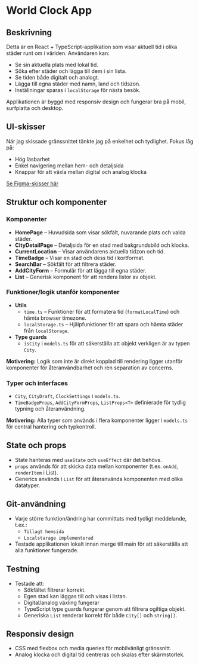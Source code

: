 # World Clock App

## Beskrivning
Detta är en React + TypeScript-applikation som visar aktuell tid i olika städer runt om i världen. Användaren kan:
- Se sin aktuella plats med lokal tid.
- Söka efter städer och lägga till dem i sin lista.
- Se tiden både digitalt och analogt.
- Lägga till egna städer med namn, land och tidszon.
- Inställningar sparas i `localStorage` för nästa besök.

Applikationen är byggd med responsiv design och fungerar bra på mobil, surfplatta och desktop.

## UI-skisser
När jag skissade gränssnittet tänkte jag på enkelhet och tydlighet. Fokus låg på:
- Hög läsbarhet
- Enkel navigering mellan hem- och detaljsida
- Knappar för att växla mellan digital och analog klocka

[Se Figma-skisser här](https://www.figma.com/design/mQb3fiNk9EhruZ7JnBEFIA/WorldClock?node-id=0-1&t=VlnekdZ6dKwnGgUZ-1) 

## Struktur och komponenter

### Komponenter
- **HomePage** – Huvudsida som visar sökfält, nuvarande plats och valda städer.
- **CityDetailPage** – Detaljsida för en stad med bakgrundsbild och klocka.
- **CurrentLocation** – Visar användarens aktuella tidzon och tid.
- **TimeBadge** – Visar en stad och dess tid i kortformat.
- **SearchBar** – Sökfält för att filtrera städer.
- **AddCityForm** – Formulär för att lägga till egna städer.
- **List** – Generisk komponent för att rendera listor av objekt.

### Funktioner/logik utanför komponenter
- **Utils**
  - `time.ts` – Funktioner för att formatera tid (`formatLocalTime`) och hämta browser timezone.
  - `localStorage.ts` – Hjälpfunktioner för att spara och hämta städer från `localStorage`.
- **Type guards**
  - `isCity` i `models.ts` för att säkerställa att objekt verkligen är av typen `City`.
  
**Motivering:** Logik som inte är direkt kopplad till rendering ligger utanför komponenter för återanvändbarhet och ren separation av concerns.

### Typer och interfaces
- `City`, `CityDraft`, `ClockSettings` i `models.ts`.
- `TimeBadgeProps`, `AddCityFormProps`, `ListProps<T>` definierade för tydlig typning och återanvändning.

**Motivering:** Alla typer som används i flera komponenter ligger i `models.ts` för central hantering och typkontroll.

## State och props
- State hanteras med `useState` och `useEffect` där det behövs.
- `props` används för att skicka data mellan komponenter (t.ex. `onAdd`, `renderItem` i List).
- Generics används i `List` för att återanvända komponenten med olika datatyper.

## Git-användning
- Varje större funktion/ändring har committats med tydligt meddelande, t.ex.:
  - `Tillagt hemsida`
  - `Localstarage implementerad`
- Testade applikationen lokalt innan merge till main för att säkerställa att alla funktioner fungerade.

## Testning
- Testade att:
  - Sökfältet filtrerar korrekt.
  - Egen stad kan läggas till och visas i listan.
  - Digital/analog växling fungerar 
  - TypeScript type guards fungerar genom att filtrera ogiltiga objekt.
  - Generiska `List` renderar korrekt för både `City[]` och `string[]`.

## Responsiv design
- CSS med flexbox och media queries för mobilvänligt gränssnitt.
- Analog klocka och digital tid centreras och skalas efter skärmstorlek.

